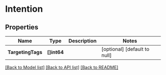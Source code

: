 # Intention

## Properties
Name | Type | Description | Notes
------------ | ------------- | ------------- | -------------
**TargetingTags** | **[]int64** |  | [optional] [default to null]

[[Back to Model list]](../README.md#documentation-for-models) [[Back to API list]](../README.md#documentation-for-api-endpoints) [[Back to README]](../README.md)



